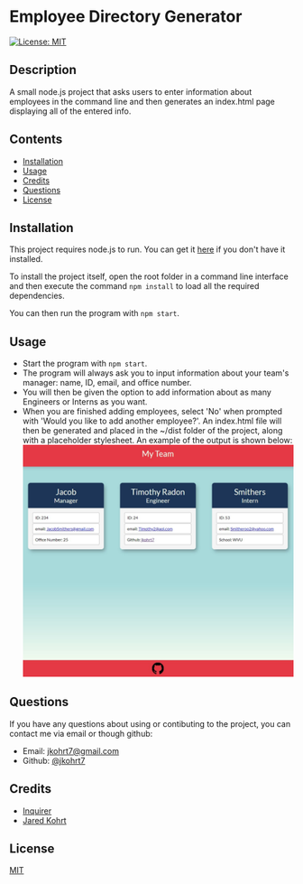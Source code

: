 # Employee Directory Generator
[![License: MIT](https://img.shields.io/badge/License-MIT-yellow.svg)](https://opensource.org/licenses/MIT)

## Description
A small node.js project that asks users to enter information about employees in the command line and then
generates an index.html page displaying all of the entered info.

## Contents
- [Installation](#installation)
- [Usage](#usage)
- [Credits](#credits)
- [Questions](#questions)
- [License](#license)

## Installation
This project requires node.js to run. You can get it [here](https://nodejs.org/en/) if you don't have it installed.

To install the project itself, open the root folder in a command line interface and then execute the command ```npm install``` to load all the required dependencies. 

You can then run the program with ```npm start```.

## Usage
- Start the program with ```npm start```.
- The program will always ask you to input information about your team's manager: name, ID, email, and office number.
- You will then be given the option to add information about as many Engineers or Interns as you want.
- When you are finished adding employees, select 'No' when prompted with 'Would you like to add another employee?'. An index.html file will then be generated and placed in the ~/dist folder of the project, along with a placeholder stylesheet. An example of the output is shown below:
![alt text here](./src/sshot.jpg)

## Questions
If you have any questions about using or contibuting to the project, you can contact me via email or though github:
- Email: jkohrt7@gmail.com
- Github: [@jkohrt7](https://github.com/jkohrt7)

## Credits
- [Inquirer ](https://www.npmjs.com/package/inquirer) 
- [Jared Kohrt ](https://github.com/jkohrt7/) 

## License
[MIT](https://opensource.org/licenses/MIT)
